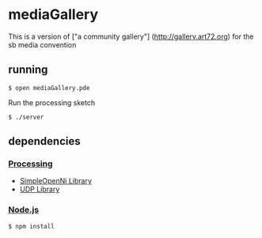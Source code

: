 # mediaGallery
This is a version of ["a community gallery"] (http://gallery.art72.org) for the sb media convention

## running

    $ open mediaGallery.pde

Run the processing sketch

    $ ./server

## dependencies

### [Processing](http://processing.org/download)
* [SimpleOpenNi Library](http://code.google.com/p/simple-openni/wiki/Installation#OSX)
* [UDP Library](https://www.dropbox.com/sh/hmdltm5cwcq3m9f/ymQwOovpXo)

### [Node.js](http://nodejs.org)
    $ npm install
